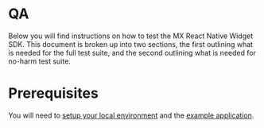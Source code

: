 # QA

Below you will find instructions on how to test the MX React Native Widget SDK.
This document is broken up into two sections, the first outlining what is
needed for the full test suite, and the second outlining what is needed for
no-harm test suite.

# Prerequisites

You will need to [setup your local environment](./environment-setup.md) and the
[example application](./../example/README.md).
